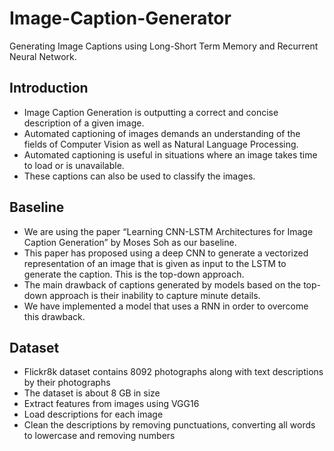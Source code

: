 # Image-Caption-Generator
Generating Image Captions using Long-Short Term Memory and Recurrent Neural Network.

## Introduction 
- Image Caption Generation is outputting a correct and concise description of a given image.
- Automated captioning of images demands an understanding of the fields of Computer Vision as well as Natural Language Processing.
- Automated captioning is useful in situations where an image takes time to load or is unavailable. 
- These captions can also be used to classify the images.

## Baseline
- We are using the paper “Learning CNN-LSTM Architectures for
Image Caption Generation” by Moses Soh as our baseline.
- This paper has proposed using a deep CNN to generate a vectorized
representation of an image that is given as input to the LSTM to
generate the caption. This is the top-down approach.
- The main drawback of captions generated by models based on the
top-down approach is their inability to capture minute details.
- We have implemented a model that uses a RNN in order to overcome this drawback.

## Dataset
- Flickr8k dataset contains 8092 photographs along with text descriptions by their photographs
- The dataset is about 8 GB in size
- Extract features from images using VGG16 
- Load descriptions for each image
- Clean the descriptions by removing 
punctuations, converting all words to 
lowercase and removing numbers 
